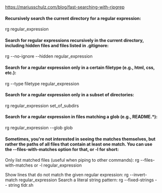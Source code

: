 https://mariusschulz.com/blog/fast-searching-with-ripgrep

#### Recursively search the current directory for a regular expression:
rg regular_expression

#### Search for regular expressions recursively in the current directory, including hidden files and files listed in .gitignore:
rg --no-ignore --hidden regular_expression

#### Search for a regular expression only in a certain filetype (e.g., html, css, etc.):
rg --type filetype regular_expression

#### Search for a regular expression only in a subset of directories:
rg regular_expression set_of_subdirs

#### Search for a regular expression in files matching a glob (e.g., README.*):
rg regular_expression --glob glob

#### Sometimes, you're not interested in seeing the matches themselves, but rather the paths of all files that contain at least one match. You can use the --files-with-matches option for that, or -l for short:

Only list matched files (useful when piping to other commands):
rg --files-with-matches or -l regular_expression


Show lines that do not match the given regular expression:
rg --invert-match regular_expression
Search a literal string pattern:
rg --fixed-strings -- string
tldr.sh
